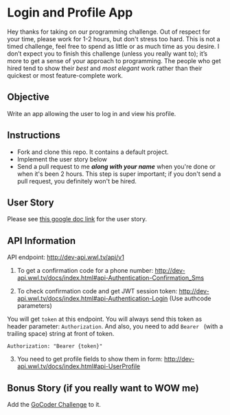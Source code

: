 # Login and Profile App

Hey thanks for taking on our programming challenge. Out of respect for your time, please work for 1-2 hours, but don't stress too hard. This is not a timed challenge, feel free to spend as little or as much time as you desire. I don’t expect you to finish this challenge (unless you really want to); it’s more to get a sense of your approach to programming. The people who get hired tend to show their *best* and *most elegant* work rather than their quickest or most feature-complete work.

## Objective

Write an app allowing the user to log in and view his profile.

## Instructions

* Fork and clone this repo. It contains a default project.
* Implement the user story below
* Send a pull request to me ***along with your name*** when you're done or when it's been 2 hours. This step is super important; if you don't send a pull request, you definitely won't be hired.

## User Story

Please see [this google doc link](https://docs.google.com/document/d/1_OpId3aPamE7mR_Hx79BLEeYjkQEp1zKI4BkXQQNh6w) for the user story.

## API Information

API endpoint: http://dev-api.wwl.tv/api/v1

1. To get a confirmation code for a phone number:
http://dev-api.wwl.tv/docs/index.html#api-Authentication-Confirmation_Sms

2. To check confirmation code and get JWT session token:
http://dev-api.wwl.tv/docs/index.html#api-Authentication-Login (Use authcode parameters)

You will get `token` at this endpoint. You will always send this token as header parameter: `Authorization`. And also, you need to add `Bearer ` (with a trailing space) string at front of token. 

`Authorization: "Bearer {token}"`

3. You need to get profile fields to show them in form:
http://dev-api.wwl.tv/docs/index.html#api-UserProfile

## Bonus Story (if you really want to WOW me)

Add the [GoCoder Challenge](https://docs.google.com/document/d/1XyeZQz9p4LkTnryZL7nko02cF8lZKeBPTU0tb0L2_gI) to it.


